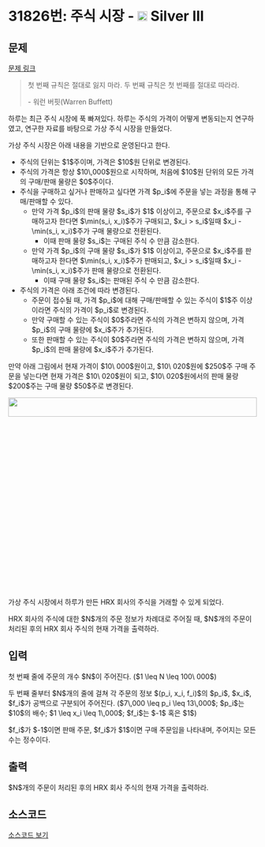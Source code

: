 # 31826번: 주식 시장 - <img src="https://static.solved.ac/tier_small/8.svg" style="height:20px" /> Silver III

<!-- performance -->

<!-- 문제 제출 후 깃허브에 푸시를 했을 때 제출한 코드의 성능이 입력될 공간입니다.-->

<!-- end -->

## 문제

[문제 링크](https://boj.kr/31826)


<blockquote>
<p>첫 번째 규칙은 절대로 잃지 마라. 두 번째 규칙은 첫 번째를 절대로 따라라.</p>

<p>- 워런 버핏(Warren Buffett)</p>
</blockquote>

<p>하루는 최근 주식 시장에 푹 빠져있다. 하루는 주식의 가격이 어떻게 변동되는지 연구하였고, 연구한 자료를 바탕으로 가상 주식 시장을 만들었다.</p>

<p>가상 주식 시장은 아래 내용을 기반으로 운영된다고 한다.</p>

<ul>
<li>주식의 단위는 $1$주이며, 가격은 $10$원 단위로 변경된다.</li>
<li>주식의 가격은 항상 $10\,000$원으로 시작하며, 처음에 $10$원 단위의 모든 가격의 구매/판매 물량은 $0$주이다.</li>
<li>주식을 구매하고 싶거나 판매하고 싶다면 가격 $p_i$에 주문을 넣는 과정을 통해 구매/판매할 수 있다.
<ul>
<li>만약 가격 $p_i$의 판매 물량 $s_i$가 $1$ 이상이고, 주문으로 $x_i$주를 구매하고자 한다면 $\min(s_i, x_i)$주가 구매되고, $x_i &gt; s_i$일때 $x_i - \min(s_i, x_i)$주가 구매 물량으로 전환된다.
<ul>
<li>이때 판매 물량 $s_i$는 구매된 주식 수 만큼 감소한다.</li>
</ul>
</li>
<li>만약 가격 $p_i$의 구매 물량 $s_i$가 $1$ 이상이고, 주문으로 $x_i$주를 판매하고자 한다면 $\min(s_i, x_i)$주가 판매되고, $x_i &gt; s_i$일때 $x_i - \min(s_i, x_i)$주가 판매 물량으로 전환된다.
<ul>
<li>이때 구매 물량 $s_i$는 판매된 주식 수 만큼 감소한다.</li>
</ul>
</li>
</ul>
</li>
<li>주식의 가격은 아래 조건에 따라 변경된다.
<ul>
<li>주문이 접수될 때, 가격 $p_i$에 대해 구매/판매할 수 있는 주식이 $1$주 이상이라면 주식의 가격이 $p_i$로 변경된다.</li>
<li>만약 구매할 수 있는 주식이 $0$주라면 주식의 가격은 변하지 않으며, 가격 $p_i$의 구매 물량에 $x_i$주가 추가된다.</li>
<li>또한 판매할 수 있는 주식이 $0$주라면 주식의 가격은 변하지 않으며, 가격 $p_i$의 판매 물량에 $x_i$주가 추가된다.</li>
</ul>
</li>
</ul>

<p>만약 아래 그림에서 현재 가격이 $10\ 000$원이고, $10\ 020$원에 $250$주 구매 주문을 넣는다면 현재 가격은 $10\ 020$원이 되고, $10\ 020$원에서의 판매 물량 $200$주는 구매 물량 $50$주로 변경된다.</p>

<p style="text-align: center;"><img alt="" src="https://upload.acmicpc.net/63f73e98-e533-4c61-ab3d-12e8e053f914/-/preview/" style="width: 100%; height: 10%;"></p>

<p>가상 주식 시장에서 하루가 만든 HRX 회사의 주식을 거래할 수 있게 되었다.</p>

<p>HRX 회사의 주식에 대한 $N$개의 주문 정보가 차례대로 주어질 때, $N$개의 주문이 처리된 후의 HRX 회사 주식의 현재 가격을 출력하라.</p>



## 입력


<p>첫 번째 줄에 주문의 개수 $N$이 주어진다. ($1 \leq N \leq 100\ 000$)</p>

<p>두 번째 줄부터 $N$개의 줄에 걸쳐 각 주문의 정보 $(p_i, x_i, f_i)$의 $p_i$, $x_i$, $f_i$가 공백으로 구분되어 주어진다. ($7\,000 \leq p_i \leq 13\,000$; $p_i$는 $10$의 배수; $1 \leq x_i \leq 1\,000$; $f_i$는 $-1$ 혹은 $1$)</p>

<p>$f_i$가 $-1$이면 판매 주문, $f_i$가 $1$이면 구매 주문임을 나타내며, 주어지는 모든 수는 정수이다.</p>



## 출력


<p>$N$개의 주문이 처리된 후의 HRX 회사 주식의 현재 가격을 출력하라.</p>



## 소스코드

[소스코드 보기](주식%20시장.cpp)